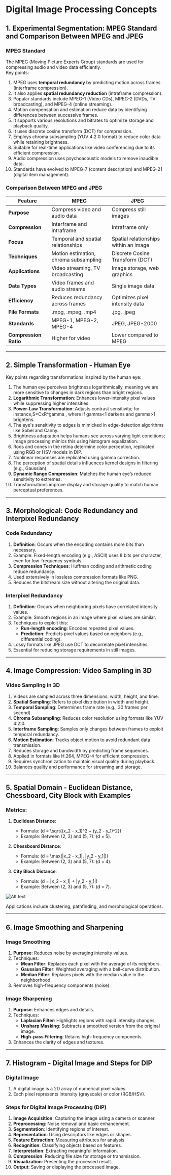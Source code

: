 
# Digital Image Processing Concepts

## 1. **Experimental Segmentation: MPEG Standard and Comparison Between MPEG and JPEG**

### MPEG Standard
The MPEG (Moving Picture Experts Group) standards are used for compressing audio and video data efficiently.  
Key points:
1. MPEG uses **temporal redundancy** by predicting motion across frames (interframe compression).
2. It also applies **spatial redundancy reduction** (intraframe compression).
3. Popular standards include MPEG-1 (Video CDs), MPEG-2 (DVDs, TV broadcasting), and MPEG-4 (online streaming).
4. Motion compensation and estimation reduce data by identifying differences between successive frames.
5. It supports various resolutions and bitrates to optimize storage and playback quality.
6. It uses discrete cosine transform (DCT) for compression.
7. Employs chroma subsampling (YUV 4:2:0 format) to reduce color data while retaining brightness.
8. Suitable for real-time applications like video conferencing due to its efficient compression.
9. Audio compression uses psychoacoustic models to remove inaudible data.
10. Standards have evolved to MPEG-7 (content description) and MPEG-21 (digital item management).

### Comparison Between MPEG and JPEG

| Feature            | MPEG                                   | JPEG                                  |
|--------------------|---------------------------------------|---------------------------------------|
| **Purpose**        | Compress video and audio data         | Compress still images                |
| **Compression**    | Interframe and intraframe             | Intraframe only                      |
| **Focus**          | Temporal and spatial relationships    | Spatial relationships within an image|
| **Techniques**     | Motion estimation, chroma subsampling | Discrete Cosine Transform (DCT)      |
| **Applications**   | Video streaming, TV broadcasting      | Image storage, web graphics          |
| **Data Types**     | Video frames and audio streams        | Single image data                    |
| **Efficiency**     | Reduces redundancy across frames      | Optimizes pixel intensity data        |
| **File Formats**   | .mpg, .mpeg, .mp4                     | .jpg, .jpeg                          |
| **Standards**      | MPEG-1, MPEG-2, MPEG-4                | JPEG, JPEG-2000                      |
| **Compression Ratio** | Higher for video                    | Lower compared to MPEG               |

---

## 2. **Simple Transformation - Human Eye**

Key points regarding transformations inspired by the human eye:
1. The human eye perceives brightness logarithmically, meaning we are more sensitive to changes in dark regions than bright regions.
2. **Logarithmic Transformation**: Enhances lower-intensity pixel values while suppressing higher intensities.
3. **Power-Law Transformation**: Adjusts contrast sensitivity; for instance,S=CxR^gamma , where if gamma<1 darkens and gamma>1 brightens.
4. The eye's sensitivity to edges is mimicked in edge-detection algorithms like Sobel and Canny.
5. Brightness adaptation helps humans see across varying light conditions; image processing mimics this using histogram equalization.
6. Rods and cones in the retina determine color perception, replicated using RGB or HSV models in DIP.
7. Nonlinear responses are replicated using gamma correction.
8. The perception of spatial details influences kernel designs in filtering (e.g., Gaussian).
9. **Dynamic Range Compression**: Matches the human eye’s reduced sensitivity to extremes.
10. Transformations improve display and storage quality to match human perceptual preferences.

---

## 3. **Morphological: Code Redundancy and Interpixel Redundancy**

### Code Redundancy
1. **Definition**: Occurs when the encoding contains more bits than necessary.
2. Example: Fixed-length encoding (e.g., ASCII) uses 8 bits per character, even for low-frequency symbols.
3. **Compression Techniques**: Huffman coding and arithmetic coding reduce redundancy.
4. Used extensively in lossless compression formats like PNG.
5. Reduces the bitstream size without altering the original data.

### Interpixel Redundancy
1. **Definition**: Occurs when neighboring pixels have correlated intensity values.
2. Example: Smooth regions in an image where pixel values are similar.
3. Techniques to exploit this:
   - **Run-length encoding**: Encodes repeated pixel values.
   - **Prediction**: Predicts pixel values based on neighbors (e.g., differential coding).
4. Lossy formats like JPEG use DCT to decorrelate pixel intensities.
5. Essential for reducing storage requirements in still images.

---

## 4. **Image Compression: Video Sampling in 3D**

### Video Sampling in 3D
1. Videos are sampled across three dimensions: width, height, and time.
2. **Spatial Sampling**: Refers to pixel distribution in width and height.
3. **Temporal Sampling**: Determines frame rate (e.g., 30 frames per second).
4. **Chroma Subsampling**: Reduces color resolution using formats like YUV 4:2:0.
5. **Interframe Sampling**: Samples only changes between frames to exploit temporal redundancy.
6. **Motion Estimation**: Tracks object motion to avoid redundant data transmission.
7. Reduces storage and bandwidth by predicting frame sequences.
8. Applied in formats like H.264, MPEG-4 for efficient compression.
9. Requires synchronization to maintain visual quality during playback.
10. Balances quality and performance for streaming and storage.

---

## 5. **Spatial Domain - Euclidean Distance, Chessboard, City Block with Examples**

### Metrics:
1. **Euclidean Distance**:
   - Formula: \(d = \sqrt{(x_2 - x_1)^2 + (y_2 - y_1)^2}\)
   - Example: Between (2, 3) and (5, 7): \(d = 5\).

2. **Chessboard Distance**:
   - Formula: \(d = \max(|x_2 - x_1|, |y_2 - y_1|)\)
   - Example: Between (2, 3) and (5, 7): \(d = 4\).

3. **City Block Distance**:
   - Formula: \(d = |x_2 - x_1| + |y_2 - y_1|\)
   - Example: Between (2, 3) and (5, 7): \(d = 7\).
  
![Alt text](https://github.com/wolfy-555/score/blob/main/metrices.PNG "a title")

Applications include clustering, pathfinding, and morphological operations.

---

## 6. **Image Smoothing and Sharpening**

### Image Smoothing
1. **Purpose**: Reduces noise by averaging intensity values.
2. Techniques:
   - **Mean Filter**: Replaces each pixel with the average of its neighbors.
   - **Gaussian Filter**: Weighted averaging with a bell-curve distribution.
   - **Median Filter**: Replaces pixels with the median value in the neighborhood.
3. Removes high-frequency components (noise).

### Image Sharpening
1. **Purpose**: Enhances edges and details.
2. Techniques:
   - **Laplacian Filter**: Highlights regions with rapid intensity changes.
   - **Unsharp Masking**: Subtracts a smoothed version from the original image.
   - **High-pass Filtering**: Retains high-frequency components.
3. Enhances the clarity of edges and textures.

---

## 7. **Histogram - Digital Image and Steps for DIP**

### Digital Image
1. A digital image is a 2D array of numerical pixel values.
2. Each pixel represents intensity (grayscale) or color (RGB/HSV).

### Steps for Digital Image Processing (DIP)
1. **Image Acquisition**: Capturing the image using a camera or scanner.
2. **Preprocessing**: Noise removal and basic enhancement.
3. **Segmentation**: Identifying regions of interest.
4. **Representation**: Using descriptors like edges or shapes.
5. **Feature Extraction**: Measuring attributes for analysis.
6. **Recognition**: Classifying objects based on features.
7. **Interpretation**: Extracting meaningful information.
8. **Compression**: Reducing file size for storage or transmission.
9. **Visualization**: Presenting the processed result.
10. **Output**: Saving or displaying the processed image.
